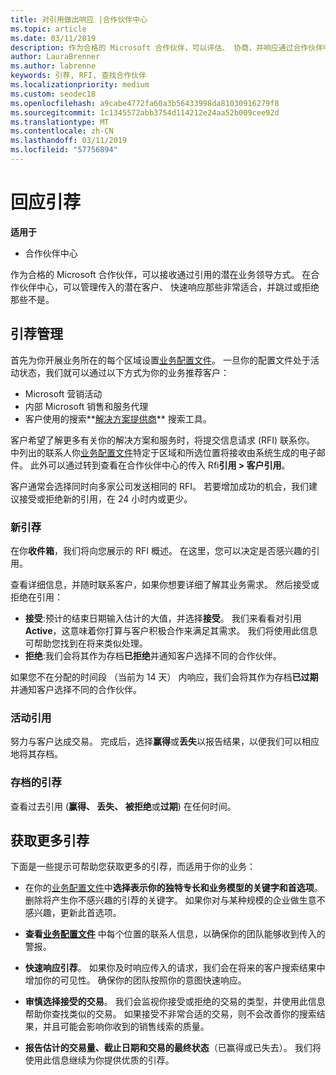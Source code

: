 ```yaml
---
title: 对引用做出响应 |合作伙伴中心
ms.topic: article
ms.date: 03/11/2019
description: 作为合格的 Microsoft 合作伙伴，可以评估、 协商，并响应通过合作伙伴中心的引用。
author: LauraBrenner
ms.author: labrenne
keywords: 引荐, RFI, 查找合作伙伴
ms.localizationpriority: medium
ms.custom: seodec18
ms.openlocfilehash: a9cabe4772fa60a3b56433998da81030916279f8
ms.sourcegitcommit: 1c1345572abb3754d114212e24aa52b009cee92d
ms.translationtype: MT
ms.contentlocale: zh-CN
ms.lasthandoff: 03/11/2019
ms.locfileid: "57756894"
---
```

# <a name="respond-to-referrals"></a>回应引荐

**适用于**

-  合作伙伴中心

作为合格的 Microsoft 合作伙伴，可以接收通过引用的潜在业务领导方式。 在合作伙伴中心，可以管理传入的潜在客户、 快速响应那些非常适合，并跳过或拒绝那些不是。 

## <a name="referral-management"></a>引荐管理

首先为你开展业务所在的每个区域设置[业务配置文件](create-a-marketing-profile.md)。 一旦你的配置文件处于活动状态，我们就可以通过以下方式为你的业务推荐客户：

*  Microsoft 营销活动
*  内部 Microsoft 销售和服务代理
*  客户使用的搜索**[解决方案提供商](https://www.microsoft.com/solution-providers/home)** 搜索工具。

客户希望了解更多有关你的解决方案和服务时，将提交信息请求 (RFI) 联系你。 中列出的联系人你[业务配置文件](create-a-marketing-profile.md)特定于区域和所选位置将接收由系统生成的电子邮件。 此外可以通过转到查看在合作伙伴中心的传入 Rfi**引用 > 客户引用**。

客户通常会选择同时向多家公司发送相同的 RFI。 若要增加成功的机会，我们建议接受或拒绝新的引用，在 24 小时内或更少。

### <a name="new-referrals"></a>新引荐

在你**收件箱**，我们将向您展示的 RFI 概述。 在这里，您可以决定是否感兴趣的引用。 

查看详细信息，并随时联系客户，如果你想要详细了解其业务需求。 然后接受或拒绝在引用： 

*  **接受**:预计的结束日期输入估计的大值，并选择**接受**。 我们来看看对引用**Active**，这意味着你打算与客户积极合作来满足其需求。 我们将使用此信息可帮助您找到在将来类似处理。
*  **拒绝**:我们会将其作为存档**已拒绝**并通知客户选择不同的合作伙伴。

如果您不在分配的时间段 （当前为 14 天） 内响应，我们会将其作为存档**已过期**并通知客户选择不同的合作伙伴。

### <a name="active-referrals"></a>活动引用

努力与客户达成交易。 完成后，选择**赢得**或**丢失**以报告结果，以便我们可以相应地将其存档。

### <a name="archived-referrals"></a>存档的引荐

查看过去引用 (**赢得、 丢失、 被拒绝**或**过期**) 在任何时间。 

## <a name="getting-more-referrals"></a>获取更多引荐

下面是一些提示可帮助您获取更多的引荐，而适用于你的业务：

*  在你的[业务配置文件](create-a-marketing-profile.md)中**选择表示你的独特专长和业务模型的关键字和首选项**。 删除将产生你不感兴趣的引荐的关键字。 如果你对与某种规模的企业做生意不感兴趣，更新此首选项。

*  **查看[业务配置文件](create-a-marketing-profile.md)** 中每个位置的联系人信息，以确保你的团队能够收到传入的警报。

*  **快速响应引荐**。 如果你及时响应传入的请求，我们会在将来的客户搜索结果中增加你的可见性。 确保你的团队按照你的意图快速响应。

*  **审慎选择接受的交易**。 我们会监视你接受或拒绝的交易的类型，并使用此信息帮助你查找类似的交易。 如果接受不非常合适的交易，则不会改善你的搜索结果，并且可能会影响你收到的销售线索的质量。

*  **报告估计的交易量、截止日期和交易的最终状态**（已赢得或已失去）。 我们将使用此信息继续为你提供优质的引荐。
